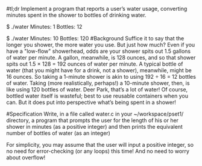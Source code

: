 #tl;dr
Implement a program that reports a user’s water usage, converting minutes spent in the shower to bottles of drinking water.

$ ./water
Minutes: 1
Bottles: 12

$ ./water
Minutes: 10
Bottles: 120
#Background
Suffice it to say that the longer you shower, the more water you use. But just how much? Even if you have a "low-flow" showerhead, odds are your shower spits out 1.5 gallons of water per minute. A gallon, meanwhile, is 128 ounces, and so that shower spits out 1.5 × 128 = 192 ounces of water per minute. A typical bottle of water (that you might have for a drink, not a shower), meanwhile, might be 16 ounces. So taking a 1-minute shower is akin to using 192 ÷ 16 = 12 bottles of water. Taking (more realistically, perhaps!) a 10-minute shower, then, is like using 120 bottles of water. Deer Park, that’s a lot of water! Of course, bottled water itself is wasteful; best to use reusable containers when you can. But it does put into perspective what’s being spent in a shower!

#Specification
Write, in a file called water.c in your ~/workspace/pset1/ directory, a program that prompts the user for the length of his or her shower in minutes (as a positive integer) and then prints the equivalent number of bottles of water (as an integer)

For simplicity, you may assume that the user will input a positive integer, so no need for error-checking (or any loops) this time! And no need to worry about overflow!
